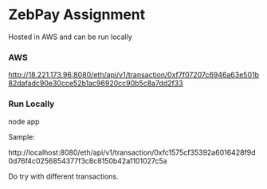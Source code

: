 <h1>ZebPay Assignment</h1>
Hosted in AWS and can be run locally

<h3>AWS</h3>


http://18.221.173.96:8080/eth/api/v1/transaction/0xf7f07207c6946a63e501b82dafadc90e30cce52b1ac96920cc90b5c8a7dd2f33



<h3>Run Locally</h3>
node app

Sample:

http://localhost:8080/eth/api/v1/transaction/0xfc1575cf35392a6016428f9d0d76f4c0256854377f3c8c8150b42a1101027c5a


<p>Do try with different transactions.</p>

